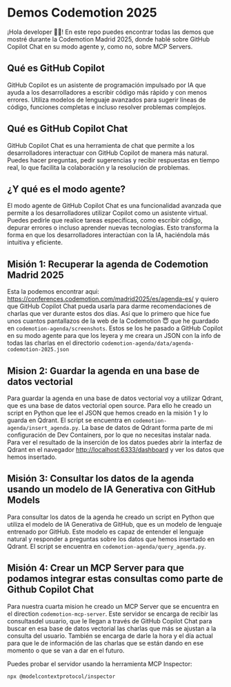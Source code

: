 # Demos Codemotion 2025

¡Hola developer 👋🏻! En este repo puedes encontrar todas las demos que mostré durante la Codemotion Madrid 2025, donde hablé sobre GitHub Copilot Chat en su modo agente y, como no, sobre MCP Servers.

## Qué es GitHub Copilot

GitHub Copilot es un asistente de programación impulsado por IA que ayuda a los desarrolladores a escribir código más rápido y con menos errores. Utiliza modelos de lenguaje avanzados para sugerir líneas de código, funciones completas e incluso resolver problemas complejos.

## Qué es GitHub Copilot Chat

GitHub Copilot Chat es una herramienta de chat que permite a los desarrolladores interactuar con GitHub Copilot de manera más natural. Puedes hacer preguntas, pedir sugerencias y recibir respuestas en tiempo real, lo que facilita la colaboración y la resolución de problemas.

## ¿Y qué es el modo agente?

El modo agente de GitHub Copilot Chat es una funcionalidad avanzada que permite a los desarrolladores utilizar Copilot como un asistente virtual. Puedes pedirle que realice tareas específicas, como escribir código, depurar errores o incluso aprender nuevas tecnologías. Esto transforma la forma en que los desarrolladores interactúan con la IA, haciéndola más intuitiva y eficiente.

## Misión 1: Recuperar la agenda de Codemotion Madrid 2025

Esta la podemos encontrar aqui: https://conferences.codemotion.com/madrid2025/es/agenda-es/ y quiero que GitHub Copilot Chat pueda usarla para darme recomendaciones de charlas que ver durante estos dos días. Así que lo primero que hice fue unos cuantos pantallazos de la web de la Codemotion 😇 que he guardado en `codemotion-agenda/screenshots`. Estos se los he pasado a GitHub Copilot en su modo agente para que los leyera y me creara un JSON con la info de todas las charlas en el directorio `codemotion-agenda/data/agenda-codemotion-2025.json`

## Mision 2: Guardar la agenda en una base de datos vectorial

Para guardar la agenda en una base de datos vectorial voy a utilizar Qdrant, que es una base de datos vectorial open source. Para ello he creado un script en Python que lee el JSON que hemos creado en la misión 1 y lo guarda en Qdrant. El script se encuentra en `codemotion-agenda/insert_agenda.py`. La base de datos de Qdrant forma parte de mi configuración de Dev Containers, por lo que no necesitas instalar nada. Para ver el resultado de la inserción de los datos puedes abrir la interfaz de Qdrant en el navegador [http://localhost:6333/dashboard](http://localhost:6333/dashboard) y ver los datos que hemos insertado. 

## Misión 3: Consultar los datos de la agenda usando un modelo de IA Generativa con GitHub Models

Para consultar los datos de la agenda he creado un script en Python que utiliza el modelo de IA Generativa de GitHub, que es un modelo de lenguaje entrenado por GitHub. Este modelo es capaz de entender el lenguaje natural y responder a preguntas sobre los datos que hemos insertado en Qdrant. El script se encuentra en `codemotion-agenda/query_agenda.py`.

## Misión 4: Crear un MCP Server para que podamos integrar estas consultas como parte de Github Copilot Chat

Para nuestra cuarta mision he creado un MCP Server que se encuentra en el direction `codemotion-mcp-server`. Este servidor se encarga de recibir las consultasdel usuario, que le llegan a través de GitHub Copilot Chat para buscar en esa base de datos vectorial las charlas que más se ajustan a la consulta del usuario. También se encarga de darle la hora y el día actual para que le de información de las charlas que se están dando en ese momento o que se van a dar en el futuro. 


Puedes probar el servidor usando la herramienta MCP Inspector:

```bash
npx @modelcontextprotocol/inspector
```
